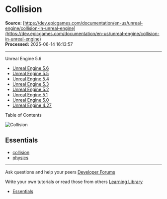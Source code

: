 # Collision

**Source:** [https://dev.epicgames.com/documentation/en-us/unreal-engine/collision-in-unreal-engine](https://dev.epicgames.com/documentation/en-us/unreal-engine/collision-in-unreal-engine)  
**Processed:** 2025-06-14 16:13:57

---

Unreal Engine 5.6

-   [Unreal Engine 5.6](/documentation/en-us/unreal-engine/collision-in-unreal-engine?application_version=5.6)
-   [Unreal Engine 5.5](/documentation/en-us/unreal-engine/collision-in-unreal-engine?application_version=5.5)
-   [Unreal Engine 5.4](/documentation/en-us/unreal-engine/collision-in-unreal-engine?application_version=5.4)
-   [Unreal Engine 5.3](/documentation/en-us/unreal-engine/collision-in-unreal-engine?application_version=5.3)
-   [Unreal Engine 5.2](/documentation/en-us/unreal-engine/collision-in-unreal-engine?application_version=5.2)
-   [Unreal Engine 5.1](/documentation/en-us/unreal-engine/collision-in-unreal-engine?application_version=5.1)
-   [Unreal Engine 5.0](/documentation/en-us/unreal-engine/collision-in-unreal-engine?application_version=5.0)
-   [Unreal Engine 4.27](/documentation/en-us/unreal-engine/collision-in-unreal-engine?application_version=4.27)

Table of Contents

![Collision](https://dev.epicgames.com/community/api/documentation/image/927e4e16-e06e-4702-b26c-5f18e37b1f88?resizing_type=fill&width=1920&height=335)

## Essentials

-   [collision](https://documentation-assets-ssr/community/search?query=collision)
-   [physics](https://documentation-assets-ssr/community/search?query=physics)

---

Ask questions and help your peers [Developer Forums](https://forums.unrealengine.com/categories?tag=unreal-engine)

Write your own tutorials or read those from others [Learning Library](https://documentation-assets-ssr/community/unreal-engine/learning)

-   [Essentials](/documentation/en-us/unreal-engine/collision-in-unreal-engine#essentials)